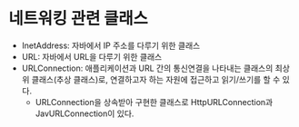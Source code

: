 # 네트워킹 관련 클래스
- InetAddress: 자바에서 IP 주소를 다루기 위한 클래스
- URL: 자바에서 URL을 다루기 위한 클래스
- URLConnection: 애플리케이션과 URL 간의 통신연결을 나타내는 클래스의 최상위 클래스(추상 클래스)로, 연결하고자 하는 자원에 접근하고 읽기/쓰기를 할 수 있다.
  - URLConnection을 상속받아 구현한 클래스로 HttpURLConnection과 JavURLConnection이 있다.

